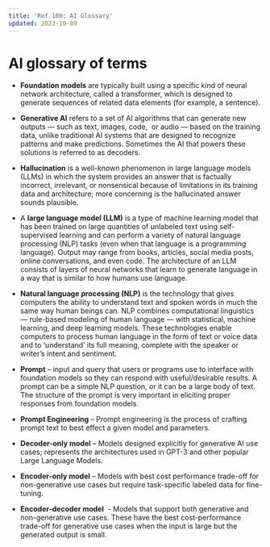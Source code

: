 ```yaml
---
title: 'Ref 100: AI Glossary'
updated: 2023-10-09
---
```


# AI glossary of terms

- **Foundation models** are typically built using a specific kind of neural network architecture, called a transformer, which is designed to generate sequences of related data elements (for example, a sentence).

- **Generative AI** refers to a set of AI algorithms that can generate new outputs — such as text, images, code,  or audio — based on the training data, unlike traditional AI systems that are designed to recognize patterns and make predictions. Sometimes the AI that powers these solutions is referred to as decoders.

- **Hallucination** is a well-known phenomenon in large language models (LLMs) in which the system provides an answer that is factually incorrect, irrelevant, or nonsensical because of limitations in its training data and architecture; more concerning is the hallucinated answer sounds plausible.

- A **large language model (LLM)** is a type of machine learning model that has been trained on large quantities of unlabeled text using self-supervised learning and can perform a variety of natural language processing (NLP) tasks (even when that language is a programming language). Output may range from books, articles, social media posts, online conversations, and even code. The architecture of an LLM consists of layers of neural networks that learn to generate language in a way that is similar to how humans use language. 

- **Natural language processing (NLP)** is the technology that gives computers the ability to understand text and spoken words in much the same way human beings can. NLP combines computational linguistics — rule-based modeling of human language — with statistical, machine learning, and deep learning models. These technologies enable computers to process human language in the form of text or voice data and to ‘understand’ its full meaning, complete with the speaker or writer’s intent and sentiment.

- **Prompt** – input and query that users or programs use to interface with foundation models so they can respond with useful/desirable results. A prompt can be a simple NLP question, or it can be a large body of text. The structure of the prompt is very important in eliciting proper responses from foundation models. 

- **Prompt Engineering** – Prompt engineering is the process of crafting prompt text to best effect a given model and parameters.

- **Decoder-only model** – Models designed explicitly for generative AI use cases; represents the architectures used in GPT-3 and other popular Large Language Models.

- **Encoder-only model** – Models with best cost performance trade-off for non-generative use cases but require task-specific labeled data for fine-tuning.
 
- **Encoder-decoder model**  - Models that support both generative and non-generative use cases. These have the best cost-performance trade-off for generative use cases when the input is large but the generated output is small.
